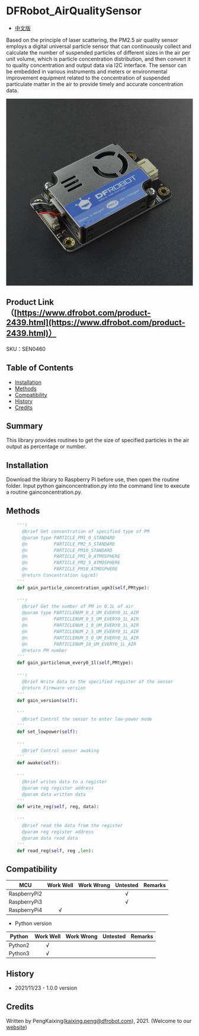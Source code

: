 # DFRobot_AirQualitySensor

- [中文版](./README_CN.md)

Based on the principle of laser scattering, the PM2.5 air quality sensor employs a digital universal particle sensor that can continuously collect and calculate the number of suspended particles of different sizes in the air per unit volume, which is particle concentration distribution, and then convert it to quality concentration and output data via I2C interface. The sensor can be embedded in various instruments and meters or environmental improvement equipment related to the concentration of suspended particulate matter in the air to provide timely and accurate concentration data.

![正反面svg效果图](../../resources/images/SEN0460.png)

## Product Link（[https://www.dfrobot.com/product-2439.html](https://www.dfrobot.com/product-2439.html)）

  SKU：SEN0460

## Table of Contents

* [Installation](#installation)
* [Methods](#methods)
* [Compatibility](#compatibility)
* [History](#history)
* [Credits](#credits)

## Summary

This library provides routines to get the size of specified particles in the air output as percentage or number.

## Installation

Download the library to Raspberry Pi before use, then open the routine folder. Input python gainconcentration.py into the command line to execute a routine gainconcentration.py.

## Methods

```python
    '''!
      @brief Get concentration of specified type of PM
      @param type PARTICLE_PM1_0_STANDARD
      @n          PARTICLE_PM2_5_STANDARD  
      @n          PARTICLE_PM10_STANDARD   
      @n          PARTICLE_PM1_0_ATMOSPHERE
      @n          PARTICLE_PM2_5_ATMOSPHERE
      @n          PARTICLE_PM10_ATMOSPHERE 
      @return Concentration（ug/m3）
    '''
    def gain_particle_concentration_ugm3(self,PMtype):

    '''!
      @brief Get the number of PM in 0.1L of air
      @param type PARTICLENUM_0_3_UM_EVERY0_1L_AIR
      @n          PARTICLENUM_0_5_UM_EVERY0_1L_AIR
      @n          PARTICLENUM_1_0_UM_EVERY0_1L_AIR
      @n          PARTICLENUM_2_5_UM_EVERY0_1L_AIR
      @n          PARTICLENUM_5_0_UM_EVERY0_1L_AIR
      @n          PARTICLENUM_10_UM_EVERY0_1L_AIR 
      @return PM number
    '''
    def gain_particlenum_every0_1l(self,PMtype):

    '''!
      @brief Write data to the specified register of the sensor
      @return Firmware version
    '''
    def gain_version(self):

    '''
      @brief Control the sensor to enter low-power mode
    '''
    def set_lowpower(self):

    '''
      @brief Control sensor awaking
    '''
    def awake(self):

    '''
      @brief writes data to a register
      @param reg register address
      @param data written data
    '''
    def write_reg(self, reg, data):

    '''
      @brief read the data from the register
      @param reg register address
      @param data read data
    '''
    def read_reg(self, reg ,len):
``` 

## Compatibility

| MCU         | Work Well | Work Wrong | Untested | Remarks |
| ------------ | :--: | :----: | :----: | :--: |
| RaspberryPi2 |      |        |   √    |      |
| RaspberryPi3 |      |        |   √    |      |
| RaspberryPi4 |  √   |        |        |      |

* Python version

| Python  | Work Well | Work Wrong | Untested | Remarks |
| ------- | :--: | :----: | :----: | ---- |
| Python2 |  √   |        |        |      |
| Python3 |  √   |        |        |      |

## History

- 2021/11/23 - 1.0.0 version

## Credits

Written by PengKaixing(kaixing.peng@dfrobot.com), 2021. (Welcome to our [website](https://www.dfrobot.com/))
